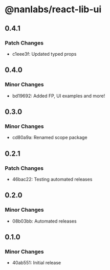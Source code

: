 # @nanlabs/react-lib-ui

## 0.4.1

### Patch Changes

- c1eee3f: Updated typed props

## 0.4.0

### Minor Changes

- bd19692: Added FP, UI examples and more!

## 0.3.0

### Minor Changes

- cd80a9a: Renamed scope package

## 0.2.1

### Patch Changes

- 46bac22: Testing automated releases

## 0.2.0

### Minor Changes

- 08b03bb: Automated releases

## 0.1.0

### Minor Changes

- 40ab551: Initial release
